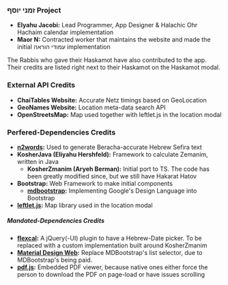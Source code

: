 ### זמני יוסף Project

- **Elyahu Jacobi:** Lead Programmer, App Designer & Halachic Ohr Hachaim calendar implementation
- **Maor N:** Contracted worker that maintains the website and made the initial עמודי הוראה implementation

The Rabbis who gave their Haskamot have also contributed to the app. Their credits are listed right next to their Haskamot on the Haskamot modal.

### External API Credits

- **ChaiTables Website:** Accurate Netz timings based on GeoLocation
- **GeoNames Website:** Location meta-data search API
- **OpenStreetsMap:** Map used together with leftlet.js in the location modal

### Perfered-Dependencies Credits

- **[n2words](https://github.com/forzagreen/n2words):** Used to generate Beracha-accurate Hebrew Sefira text
- **KosherJava (Eliyahu Hershfeld):** Framework to calculate Zemanim, written in Java
  - **KosherZmanim (Aryeh Berman):** Initial port to TS. The code has been greatly modified since, but we still have Hakarat Hatov
- **Bootstrap:** Web Framework to make initial components
  - **[mdbootstrap](https://mdbootstrap.com/):** Implementing Google's Design Language into Bootstrap
- **[leftlet.js](https://leafletjs.com/):** Map library used in the location modal

##### Mandated-Dependencies Credits

- **[flexcal](https://github.com/dwachss/flexcal):** A jQuery(-UI) plugin to have a Hebrew-Date picker. To be replaced with a custom implementation built around KosherZmanim
- **[Material Design Web](https://m3.material.io/develop/web):** Replace MDBootstrap's list selector, due to MDBootstrap's being paid.
- **[pdf.js](https://mozilla.github.io/pdf.js/):** Embedded PDF viewer, because native ones either force the person to download the PDF on page-load or have issues scrolling